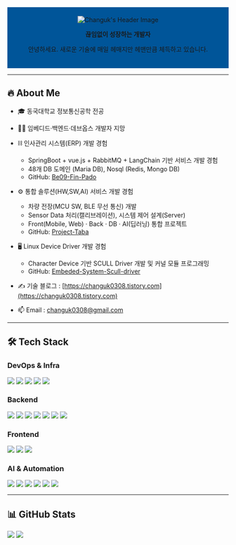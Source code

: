 <!-- 프로필 헤더 -->
<div align="center" style="background-color: #005599; padding: 20px; text-align: center;">
  <img src="https://capsule-render.vercel.app/api?type=Venom&color=005599&height=150&section=header&text=Hello%20World!%20I'm%20Changuk&animation=fadeIn&fontColor=333333&fontSize=40" alt="Changuk's Header Image"/>
<p><b>끊임없이 성장하는 개발자</b></p>
<p>안녕하세요. 새로운 기술에 매일 헤매지만 헤맨만큼 체득하고 있습니다.</p>
</div>

---

## 🔥 About Me
- 🎓 동국대학교 정보통신공학 전공  
- 👨‍💻 임베디드·백엔드·데브옵스 개발자 지망

- ⛓️ 인사관리 시스템(ERP) 개발 경험 
  - SpringBoot + vue.js + RabbitMQ + LangChain 기반 서비스 개발 경험
  - 48개 DB 도메인 (Maria DB), Nosql (Redis, Mongo DB)
  - GitHub: [Be09-Fin-Pado](https://github.com/Be09-Fin-Pado)

- ⚙️ 통합 솔루션(HW,SW,AI) 서비스 개발 경험  
  - 차량 전장(MCU SW, BLE 무선 통신) 개발
  - Sensor Data 처리(캘리브레이션), 시스템 제어 설계(Server)
  - Front(Mobile, Web) · Back · DB · AI(딥러닝) 통합 프로젝트  
  - GitHub: [Project-Taba](https://github.com/Project-Taba)  

- 🖥️ Linux Device Driver 개발 경험  
  - Character Device 기반 SCULL Driver 개발 및 커널 모듈 프로그래밍  
  - GitHub: [Embeded-System-Scull-driver](https://github.com/Chochanguk/Embeded-System-Scull-driver)  

- ✍️ 기술 블로그 : [https://changuk0308.tistory.com](https://changuk0308.tistory.com)  
- 📫 Email : changuk0308@gmail.com  

---

## 🛠 Tech Stack

### DevOps & Infra
<div align="left">
<img src="https://img.shields.io/badge/Docker-2496ED?style=flat-square&logo=docker&logoColor=white"/> 
<img src="https://img.shields.io/badge/Kubernetes-326CE5?style=flat-square&logo=kubernetes&logoColor=white"/> 
<img src="https://img.shields.io/badge/Jenkins-D24939?style=flat-square&logo=jenkins&logoColor=white"/>
<img src="https://img.shields.io/badge/GitHub Actions-2088FF?style=flat-square&logo=githubactions&logoColor=white"/>
<img src="https://img.shields.io/badge/AWS Beanstalk-232F3E?style=flat-square&logo=amazonaws&logoColor=white"/>
</div>
  

### Backend
<div align="left">
<img src="https://img.shields.io/badge/SpringBoot-6DB33F?style=flat-square&logo=springboot&logoColor=white"/> 
<img src="https://img.shields.io/badge/JPA-007396?style=flat-square&logo=spring&logoColor=white"/> 
<img src="https://img.shields.io/badge/MyBatis-0052CC?style=flat-square&logo=databricks&logoColor=white"/>
<img src="https://img.shields.io/badge/QueryDSL-6DB33F?style=flat-square&logo=spring&logoColor=white"/> 
<img src="https://img.shields.io/badge/SpringSecurity-6DB33F?style=flat-square&logo=springsecurity&logoColor=white"/>
<img src="https://img.shields.io/badge/RabbitMQ-FF6600?style=flat-square&logo=rabbitmq&logoColor=white"/> 
<img src="https://img.shields.io/badge/Redis-DC382D?style=flat-square&logo=redis&logoColor=white"/> 
</div>

### Frontend
<div align="left">
<img src="https://img.shields.io/badge/Vue3-4FC08D?style=flat-square&logo=vue.js&logoColor=white"/>
<img src="https://img.shields.io/badge/Android-3DDC84?style=flat-square&logo=android&logoColor=white"/>
<img src="https://img.shields.io/badge/Flutter-02569B?style=flat-square&logo=flutter&logoColor=white"/>
</div>
  
### AI & Automation
<div align="left">
<img src="https://img.shields.io/badge/Fine--Tuning-FF9900?style=flat-square&logo=apache&logoColor=white"/> 
<img src="https://img.shields.io/badge/LangChain-000000?style=flat-square&logo=openai&logoColor=white"/> 
<img src="https://img.shields.io/badge/RAG-0052CC?style=flat-square&logo=databricks&logoColor=white"/> 
<img src="https://img.shields.io/badge/LLM_API-412991?style=flat-square&logo=openai&logoColor=white"/>
<img src="https://img.shields.io/badge/Selenium-43B02A?style=flat-square&logo=selenium&logoColor=white"/> 
<img src="https://img.shields.io/badge/Pandas-150458?style=flat-square&logo=pandas&logoColor=white"/> 
</div>

---

## 📊 GitHub Stats
<div align="left">
<img src="https://github-readme-stats.vercel.app/api?username=Chochanguk&show_icons=true&theme=algolia"/>
  
<a href="https://github.com/anuraghazra/github-readme-stats">
<img src="https://github-readme-stats.vercel.app/api/top-langs/?username=Chochanguk&layout=compact&theme=dark" />
</a>

</div>
